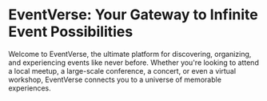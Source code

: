 # EventVerse: Your Gateway to Infinite Event Possibilities

Welcome to EventVerse, the ultimate platform for discovering, organizing, and experiencing events like never before. Whether you're looking to attend a local meetup, a large-scale conference, a concert, or even a virtual workshop, EventVerse connects you to a universe of memorable experiences. 